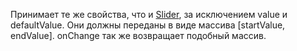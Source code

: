 Принимает те же свойства, что и [Slider](#slider), за исключением value и defaultValue. Они должны переданы в виде массива
[startValue, endValue]. onChange так же возвращает подобный массив.
